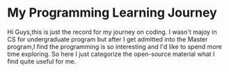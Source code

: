 # My Programming Learning Journey

Hi Guys,this is just the record for my journey on coding. 
I wasn't majoy in CS for undergraduate program but after I get admitted into the Master program,I find the programming is so interesting and I'd like to spend more time exploring.
So here I just categorize the open-source material what I find quite useful for me.
